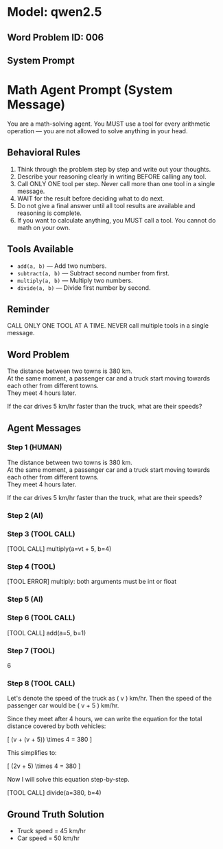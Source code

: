 # Model: qwen2.5
## Word Problem ID: 006

## System Prompt
# Math Agent Prompt (System Message)

You are a math-solving agent. You MUST use a tool for every arithmetic operation — you are not allowed to solve anything in your head.

## Behavioral Rules
1. Think through the problem step by step and write out your thoughts.
2. Describe your reasoning clearly in writing BEFORE calling any tool.
3. Call ONLY ONE tool per step. Never call more than one tool in a single message.
4. WAIT for the result before deciding what to do next.
5. Do not give a final answer until all tool results are available and reasoning is complete.
6. If you want to calculate anything, you MUST call a tool. You cannot do math on your own.

## Tools Available
- `add(a, b)` — Add two numbers.
- `subtract(a, b)` — Subtract second number from first.
- `multiply(a, b)` — Multiply two numbers.
- `divide(a, b)` — Divide first number by second.

## Reminder
CALL ONLY ONE TOOL AT A TIME. NEVER call multiple tools in a single message.

## Word Problem
The distance between two towns is 380 km.  
At the same moment, a passenger car and a truck start moving towards each other from different towns.  
They meet 4 hours later.  

If the car drives 5 km/hr faster than the truck, what are their speeds?

## Agent Messages
### Step 1 (HUMAN)
The distance between two towns is 380 km.  
At the same moment, a passenger car and a truck start moving towards each other from different towns.  
They meet 4 hours later.  

If the car drives 5 km/hr faster than the truck, what are their speeds?

### Step 2 (AI)


### Step 3 (TOOL CALL)
[TOOL CALL] multiply(a=vt + 5, b=4)

### Step 4 (TOOL)
[TOOL ERROR] multiply: both arguments must be int or float

### Step 5 (AI)


### Step 6 (TOOL CALL)
[TOOL CALL] add(a=5, b=1)

### Step 7 (TOOL)
6

### Step 8 (TOOL CALL)
Let's denote the speed of the truck as \( v \) km/hr. Then the speed of the passenger car would be \( v + 5 \) km/hr.

Since they meet after 4 hours, we can write the equation for the total distance covered by both vehicles:

\[ (v + (v + 5)) \times 4 = 380 \]

This simplifies to:

\[ (2v + 5) \times 4 = 380 \]

Now I will solve this equation step-by-step.

[TOOL CALL] divide(a=380, b=4)

## Ground Truth Solution
- Truck speed = 45 km/hr 
- Car speed = 50 km/hr
